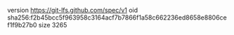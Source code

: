 version https://git-lfs.github.com/spec/v1
oid sha256:f2b45bcc5f963958c3164acf7b7866f1a58c662236ed8658e8806cef1f9b27b0
size 3265
